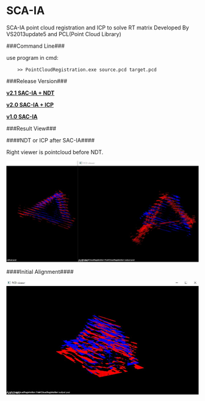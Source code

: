 SCA-IA
===
SCA-IA point cloud registration and ICP to solve RT matrix
Developed By VS2013update5 and PCL(Point Cloud Library)

###Command Line###

use program in cmd:

```
    >> PointCloudRegistration.exe source.pcd target.pcd
```

###Release Version###

[__v2.1 SAC-IA + NDT__](https://github.com/P-Chao/SAC-IA/releases/tag/v2.1)

[__v2.0 SAC-IA + ICP__](https://github.com/P-Chao/SAC-IA/releases/tag/v2.0)

[__v1.0 SAC-IA__](https://github.com/P-Chao/SAC-IA/releases/tag/v1.p)

###Result View###

####NDT or ICP after SAC-IA####

Right viewer is pointcloud before NDT.

![](img/sac-ndt.jpg)

####Initial Alignment####

![](img/output.jpg)